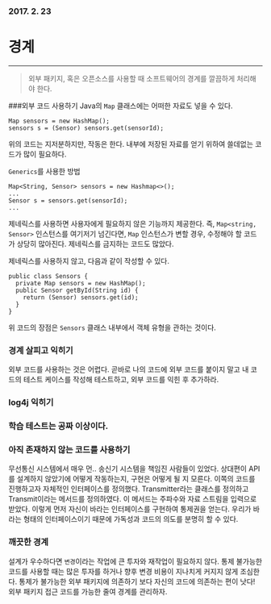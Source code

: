 ### 2017. 2. 23 
# 경계
---
> 외부 패키지, 혹은 오픈소스를 사용할 때 소프트웨어의 경계를 깔끔하게 처리해야 한다.

###외부 코드 사용하기
Java의 ```Map``` 클래스에는 어떠한 자료도 넣을 수 있다.

```
Map sensors = new HashMap();
sensors s = (Sensor) sensors.get(sensorId);
```
위의 코드는 지저분하지만, 작동은 한다. 내부에 저장된 자료를 얻기 위하여 쓸데없는 코드가 많이 필요하다.

```Generics```를 사용한 방법

```
Map<String, Sensor> sensors = new Hashmap<>();
...
Sensor s = sensors.get(sensorId);
...
```
 제네릭스를 사용하면 사용자에게 필요하지 않은 기능까지 제공한다. 즉, ```Map<string, Sensor>``` 인스턴스를 여기저기 넘긴다면, ```Map``` 인스턴스가 변할 경우, 수정해야 할 코드가 상당히 많아진다. 
제네릭스를 금지하는 코드도 많았다.

제네릭스를 사용하지 않고, 다음과 같이 작성할 수 있다.
```
public class Sensors {
  private Map sensors = new HashMap();
  public Sensor getById(String id) {
    return (Sensor) sensors.get(id);
  }
}
```

위 코드의 장점은 ```Sensors``` 클래스 내부에서 객체 유형을 관하는 것이다.

### 경계 살피고 익히기
외부 코드를 사용하는 것은 어렵다. 곧바로 나의 코드에 외부 코드를 붙이지 말고 내 코드의 테스트 케이스를 작성해 테스트하고, 외부 코드를 익힌 후 추가하라.

### log4j 익히기

### 학습 테스트는 공짜 이상이다.

### 아직 존재하지 않는 코드를 사용하기
무선통신 시스템에서 매우 먼.. 송신기 시스템을 책임진 사람들이 있었다. 상대편이 API를 설계하지 않았기에 어떻게 작동하는지, 구현은 어떻게 될 지 모른다. 이쪽의 코드를 진행하고자 자체적인 인터페이스를 정의했다. Transmitter라는 클래스를 정의하고 Transmit이라는 메서드를 정의하였다. 이 메서드는 주파수와 자료 스트림을 입력으로 받았다. 이렇게 먼저 자신이 바라는 인터페이스를 구현하여 통제권을 얻는다.  우리가 바라는 형태의 인터페이스이기 때문에 가독성과 코드의 의도를 분명히 할 수 있다. 

### 깨끗한 경계
설계가 우수하다면 ```변경```이라는 작업에 큰 투자와 재작업이 필요하지 않다. 통제 불가능한 코드를 사용할 때는 많은 투자를 하거나 향후 변경 비용이 지나치게 커지지 않게 조심한다. 
통제가 불가능한 외부 패키지에 의존하기 보다 자신의 코드에 의존하는 편이 낫다!
외부 패키지 접근 코드를 가능한 줄여 경계를 관리하자. 




































